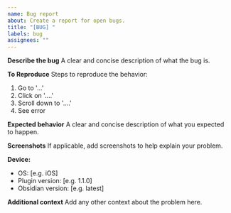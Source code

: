 ```yaml
---
name: Bug report
about: Create a report for open bugs.
title: "[BUG] "
labels: bug
assignees: ""
---
```


**Describe the bug**
A clear and concise description of what the bug is.

**To Reproduce**
Steps to reproduce the behavior:

1. Go to '...'
2. Click on '....'
3. Scroll down to '....'
4. See error

**Expected behavior**
A clear and concise description of what you expected to happen.

**Screenshots**
If applicable, add screenshots to help explain your problem.

**Device:**

-   OS: [e.g. iOS]
-   Plugin version: [e.g. 1.1.0]
-   Obsidian version: [e.g. latest]

**Additional context**
Add any other context about the problem here.
